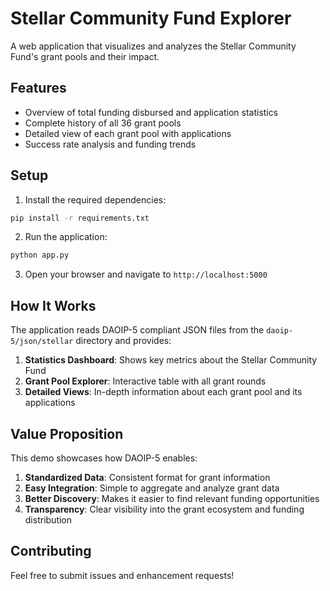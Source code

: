 # Stellar Community Fund Explorer

A web application that visualizes and analyzes the Stellar Community Fund's grant pools and their impact.

## Features

- Overview of total funding disbursed and application statistics
- Complete history of all 36 grant pools
- Detailed view of each grant pool with applications
- Success rate analysis and funding trends

## Setup

1. Install the required dependencies:
```bash
pip install -r requirements.txt
```

2. Run the application:
```bash
python app.py
```

3. Open your browser and navigate to `http://localhost:5000`

## How It Works

The application reads DAOIP-5 compliant JSON files from the `daoip-5/json/stellar` directory and provides:

1. **Statistics Dashboard**: Shows key metrics about the Stellar Community Fund
2. **Grant Pool Explorer**: Interactive table with all grant rounds
3. **Detailed Views**: In-depth information about each grant pool and its applications

## Value Proposition

This demo showcases how DAOIP-5 enables:

1. **Standardized Data**: Consistent format for grant information
2. **Easy Integration**: Simple to aggregate and analyze grant data
3. **Better Discovery**: Makes it easier to find relevant funding opportunities
4. **Transparency**: Clear visibility into the grant ecosystem and funding distribution

## Contributing

Feel free to submit issues and enhancement requests!
